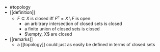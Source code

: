 - #topology
- [[definition]]
	- $F \subseteq X$ is closed iff $F^c= X \setminus F$ is open
		- an arbitrary intersection of closed sets is closed
		- a finite union of closed sets is closed
		- $\empty, X$ are closed
- [[remarks]]
	- a [[topology]] could just as easily be defined in terms of closed sets